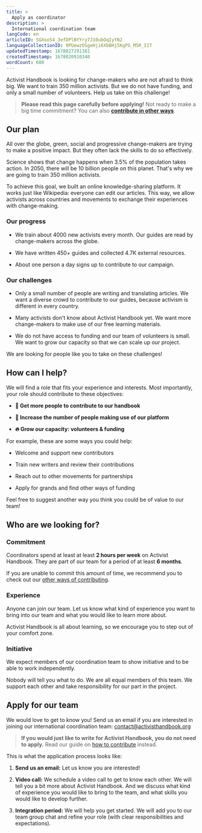```yaml
---
title: >
  Apply as coordinator
description: >
  International coordination team
langCode: en
articleID: SGXooS4_3efDPlBYYry7J10ubOqIyYN2
languageCollectionID: 9PUewzOSgeHji6XbBHj5KgPG_M5R_IIT
updatedTimestamp: 1678027291381
createdTimestamp: 1678020910340
wordCount: 680
---
```


Activist Handbook is looking for change-makers who are not afraid to think big. We want to train 350 million activists. But we do not have funding, and only a small number of volunteers. Help us take on this challenge!

> **Please read this page carefully before applying!** Not ready to make a big time commitment? You can also [**contribute in other ways**](/contribute).

## Our plan

All over the globe, green, social and progressive change-makers are trying to make a positive impact. But they often lack the skills to do so effectively.

Science shows that change happens when 3.5% of the population takes action. In 2050, there will be 10 billion people on this planet. That's why we are going to train 350 million activists.

To achieve this goal, we built an online knowledge-sharing platform. It works just like Wikipedia: everyone can edit our articles. This way, we allow activists across countries and movements to exchange their experiences with change-making.

### Our progress

-   We train about 4000 new activists every month. Our guides are read by change-makers across the globe.
    
-   We have written 450+ guides and collected 4.7K external resources.
    
-   About one person a day signs up to contribute to our campaign.
    

### Our challenges

-   Only a small number of people are writing and translating articles. We want a diverse crowd to contribute to our guides, because activism is different in every country.
    
-   Many activists don't know about Activist Handbook yet. We want more change-makers to make use of our free learning materials.
    
-   We do not have access to funding and our team of volunteers is small. We want to grow our capacity so that we can scale up our project.
    

We are looking for people like you to take on these challenges!

## How can I help?

We will find a role that fits your experience and interests. Most importantly, your role should contribute to these objectives:

-   **📝 Get more people to contribute to our handbook**
    
-   **📢 Increase the number of people making use of our platform**
    
-   **🔥 Grow our capacity: volunteers & funding**
    

For example, these are some ways you could help:

-   Welcome and support new contributors
    
-   Train new writers and review their contributions
    
-   Reach out to other movements for partnerships
    
-   Apply for grands and find other ways of funding
    

Feel free to suggest another way you think you could be of value to our team!

## Who are we looking for?

### Commitment

Coordinators spend at least at least **2 hours per week** on Activist Handbook. They are part of our team for a period of at least **6 months**.

If you are unable to commit this amount of time, we recommend you to check out our [other ways of contributing](/contribute).

### Experience

Anyone can join our team. Let us know what kind of experience you want to bring into our team and what you would like to learn more about.

Activist Handbook is all about learning, so we encourage you to step out of your comfort zone.

### Initiative

We expect members of our coordination team to show initiative and to be able to work independently.

Nobody will tell you what to do. We are all equal members of this team. We support each other and take responsibility for our part in the project.

## Apply for our team

We would love to get to know you! Send us an email if you are interested in joining our international coordination team: [contact@activisthandbook.org](mailto:contact@activisthandbook.org)

> **If you would just like to write for Activist Handbook, you do not need to apply.** Read our guide on [how to contribute](/contribute) instead.

This is what the application process looks like:

1.  **Send us an email:** Let us know you are interested!
    
2.  **Video call:** We schedule a video call to get to know each other. We will tell you a bit more about Activist Handbook. And we discuss what kind of experience you would like to bring to the team, and what skills you would like to develop further.
    
3.  **Integration period:** We will help you get started. We will add you to our team group chat and refine your role (with clear responsibilities and expectations).